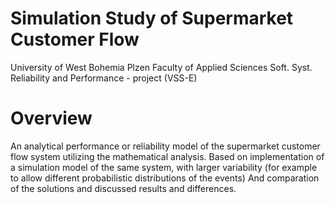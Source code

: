 # Simulation Study of Supermarket Customer Flow
University of West Bohemia Plzen
Faculty of Applied Sciences
Soft. Syst. Reliability and Performance - project (VSS-E)

# Overview
An analytical performance or reliability model of the supermarket customer flow system utilizing the mathematical analysis.
Based on implementation of a simulation model of the same system, with larger variability (for example to allow different probabilistic distributions of the events)
And comparation of the solutions and discussed results and differences. 
